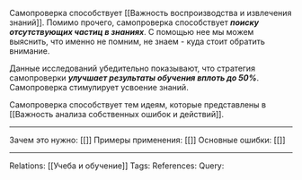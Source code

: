 Самопроверка способствует [[Важность воспроизводства и извлечения знаний]]. Помимо прочего, самопроверка способствует ***поиску отсутствующих частиц в знаниях***. С помощью нее мы можем выяснить, что именно не помним, не знаем - куда стоит обратить внимание. 

Данные исследований убедительно показывают, что стратегия самопроверки ***улучшает результаты обучения вплоть до 50%***. 
Самопроверка стимулирует усвоение знаний. 

Самопроверка способствует тем идеям, которые представлены в [[Важность анализа собственных ошибок и действий]]. 

___
Зачем это нужно: [[]] 
Примеры применения: [[]] 
Основные ошибки: [[]]
___
Relations: [[Учеба и обучение]] 
Tags: 
References: 
Query: 